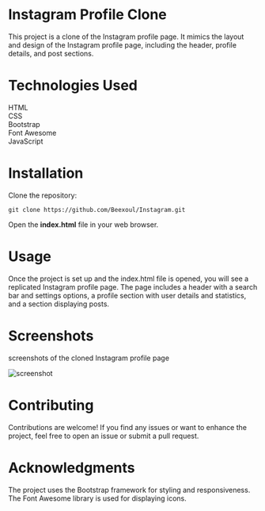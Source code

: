 <h1>Instagram Profile Clone </h1>
This project is a clone of the Instagram profile page. It mimics the layout and design of the Instagram profile page, including the header, profile details, and post sections.

<h1>Technologies Used</h1>
HTML <br>
CSS<br>
Bootstrap<br>
Font Awesome<br>
JavaScript<br>
<h1>Installation</h1>
Clone the repository:

```bash(
git clone https://github.com/Beexoul/Instagram.git
````
Open the <b>index.html</b> file in your web browser.

<h1>Usage</h1>
Once the project is set up and the index.html file is opened, you will see a replicated Instagram profile page. The page includes a header with a search bar and settings options, a profile section with user details and statistics, and a section displaying posts.

<h1>Screenshots</h1>
screenshots of the cloned Instagram profile page 

![screenshot](https://user-images.githubusercontent.com/97790932/235043621-04538f3b-858e-43ef-b006-385bd0592fb0.png)


<h1>Contributing</h1>
Contributions are welcome! If you find any issues or want to enhance the project, feel free to open an issue or submit a pull request.

<h1>Acknowledgments</h1>
The project uses the Bootstrap framework for styling and responsiveness.<br>
The Font Awesome library is used for displaying icons.<br>
